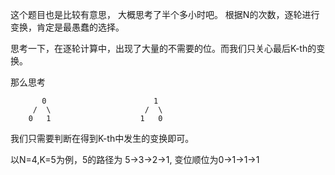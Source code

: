 这个题目也是比较有意思， 大概思考了半个多小时吧。 根据N的次数，逐轮进行变换，肯定是最愚蠢的选择。

思考一下，在逐轮计算中，出现了大量的不需要的位。而我们只关心最后K-th的变换。

那么思考

```.env
       0                        1
     /  \                     /  \
    0   1                    1   0 
```
我们只需要判断在得到K-th中发生的变换即可。

以N=4,K=5为例，5的路径为 5->3->2->1, 变位顺位为0->1->1->1